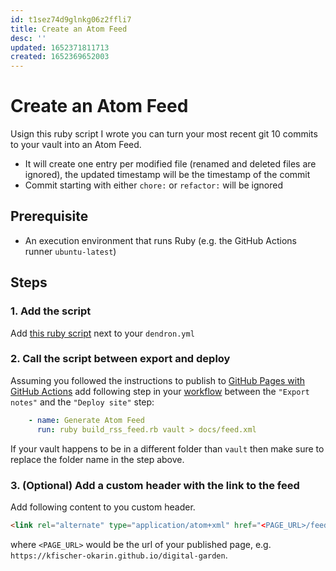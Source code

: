 ```yaml
---
id: t1sez74d9glnkg06z2ffli7
title: Create an Atom Feed
desc: ''
updated: 1652371811713
created: 1652369652003
---
```


# Create an Atom Feed

Usign this ruby script I wrote you can turn your most recent git 10 commits to your vault into an Atom Feed.
- It will create one entry per modified file (renamed and deleted files are ignored), the updated timestamp will be
  the timestamp of the commit
- Commit starting with either `chore:` or `refactor:` will be ignored

## Prerequisite
- An execution environment that runs Ruby (e.g. the GitHub Actions runner `ubuntu-latest`)

## Steps

### 1. Add the script
Add [this ruby script](https://github.com/kfischer-okarin/digital-garden/blob/7068878f3923dc3787458e6717ef5f4f9f97b63e/build_rss_feed.rb)
next to your `dendron.yml`

### 2. Call the script between export and deploy
Assuming you followed the instructions to publish to
[GitHub Pages with GitHub Actions](https://wiki.dendron.so/notes/FnK2ws6w1uaS1YzBUY3BR) add following step in your
[workflow](https://wiki.dendron.so/notes/FnK2ws6w1uaS1YzBUY3BR/#steps---setup-github-actions) between the
`"Export notes"` and the `"Deploy site"` step:

```yml
    - name: Generate Atom Feed
      run: ruby build_rss_feed.rb vault > docs/feed.xml
```

If your vault happens to be in a different folder than `vault` then make sure to replace the folder name in the step
above.

### 3. (Optional) Add a custom header with the link to the feed

Add following content to you custom header.

```html
<link rel="alternate" type="application/atom+xml" href="<PAGE_URL>/feed.xml">
```

where `<PAGE_URL>` would be the url of your published page, e.g. `https://kfischer-okarin.github.io/digital-garden`.
